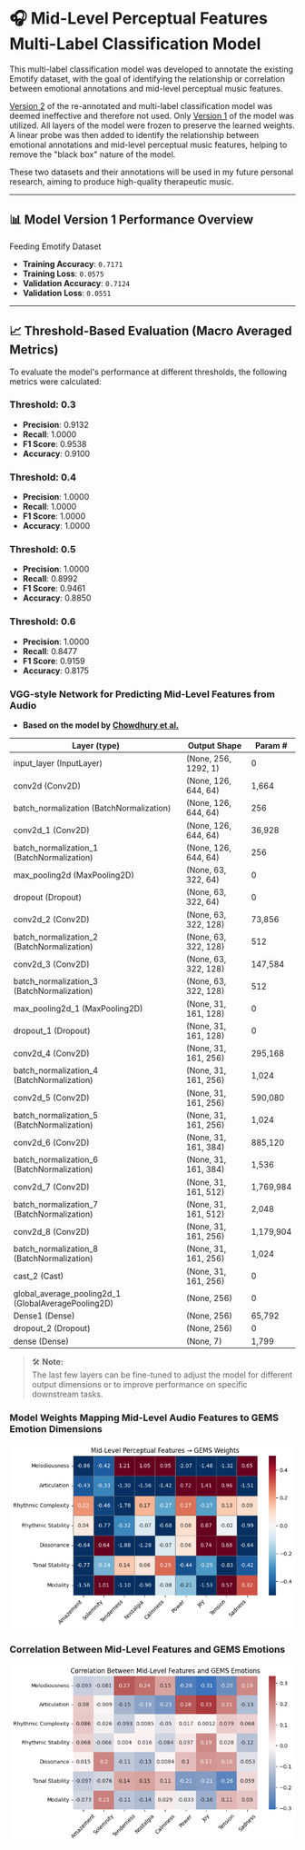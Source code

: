 
# 🎧 **Mid-Level Perceptual Features Multi-Label Classification Model**

This multi-label classification model was developed to annotate the existing Emotify dataset, with the goal of identifying the relationship or correlation between emotional annotations and mid-level perceptual music features.

[Version 2](https://drive.google.com/file/d/1KMExzml767YGk182DgpseYi5tKx9kg1f/view?usp=drive_link) of the re-annotated and multi-label classification model was deemed ineffective and therefore not used. Only [Version 1](https://drive.google.com/file/d/15TCH8NjuAfjhw1L4a2R4bxTq1PSWrPdC/view?usp=drive_link) of the model was utilized. All layers of the model were frozen to preserve the learned weights. A linear probe was then added to identify the relationship between emotional annotations and mid-level perceptual music features, helping to remove the "black box" nature of the model.

These two datasets and their annotations will be used in my future personal research, aiming to produce high-quality therapeutic music.

---

## 📊 **Model Version 1 Performance Overview**
Feeding Emotify Dataset
- **Training Accuracy**: `0.7171`  
- **Training Loss**: `0.0575`  
- **Validation Accuracy**: `0.7124`  
- **Validation Loss**: `0.0551`
---

## 📈 **Threshold-Based Evaluation (Macro Averaged Metrics)**

To evaluate the model's performance at different thresholds, the following metrics were calculated:

### **Threshold: 0.3**
- **Precision**: 0.9132  
- **Recall**: 1.0000  
- **F1 Score**: 0.9538  
- **Accuracy**: 0.9100  

### **Threshold: 0.4**
- **Precision**: 1.0000  
- **Recall**: 1.0000  
- **F1 Score**: 1.0000  
- **Accuracy**: 1.0000  

### **Threshold: 0.5**
- **Precision**: 1.0000  
- **Recall**: 0.8992  
- **F1 Score**: 0.9461  
- **Accuracy**: 0.8850  

### **Threshold: 0.6**
- **Precision**: 1.0000  
- **Recall**: 0.8477  
- **F1 Score**: 0.9159  
- **Accuracy**: 0.8175  
### VGG-style Network for Predicting Mid-Level Features from Audio

- **Based on the model by [Chowdhury et al.](https://arxiv.org/abs/1907.03572)**

| Layer (type) | Output Shape | Param # |
|--------------|--------------|---------|
| input_layer (InputLayer) | (None, 256, 1292, 1) | 0 |
| conv2d (Conv2D) | (None, 126, 644, 64) | 1,664 |
| batch_normalization (BatchNormalization) | (None, 126, 644, 64) | 256 |
| conv2d_1 (Conv2D) | (None, 126, 644, 64) | 36,928 |
| batch_normalization_1 (BatchNormalization) | (None, 126, 644, 64) | 256 |
| max_pooling2d (MaxPooling2D) | (None, 63, 322, 64) | 0 |
| dropout (Dropout) | (None, 63, 322, 64) | 0 |
| conv2d_2 (Conv2D) | (None, 63, 322, 128) | 73,856 |
| batch_normalization_2 (BatchNormalization) | (None, 63, 322, 128) | 512 |
| conv2d_3 (Conv2D) | (None, 63, 322, 128) | 147,584 |
| batch_normalization_3 (BatchNormalization) | (None, 63, 322, 128) | 512 |
| max_pooling2d_1 (MaxPooling2D) | (None, 31, 161, 128) | 0 |
| dropout_1 (Dropout) | (None, 31, 161, 128) | 0 |
| conv2d_4 (Conv2D) | (None, 31, 161, 256) | 295,168 |
| batch_normalization_4 (BatchNormalization) | (None, 31, 161, 256) | 1,024 |
| conv2d_5 (Conv2D) | (None, 31, 161, 256) | 590,080 |
| batch_normalization_5 (BatchNormalization) | (None, 31, 161, 256) | 1,024 |
| conv2d_6 (Conv2D) | (None, 31, 161, 384) | 885,120 |
| batch_normalization_6 (BatchNormalization) | (None, 31, 161, 384) | 1,536 |
| conv2d_7 (Conv2D) | (None, 31, 161, 512) | 1,769,984 |
| batch_normalization_7 (BatchNormalization) | (None, 31, 161, 512) | 2,048 |
| conv2d_8 (Conv2D) | (None, 31, 161, 256) | 1,179,904 |
| batch_normalization_8 (BatchNormalization) | (None, 31, 161, 256) | 1,024 |
| cast_2 (Cast) | (None, 31, 161, 256) | 0 |
| global_average_pooling2d_1 (GlobalAveragePooling2D) | (None, 256) | 0 |
| Dense1 (Dense) | (None, 256) | 65,792 |
| dropout_2 (Dropout) | (None, 256) | 0 |
| dense (Dense) | (None, 7) | 1,799 |

> 🛠️ **Note:**  
The last few layers can be fine-tuned to adjust the model for different output dimensions or to improve performance on specific downstream tasks.

### Model Weights Mapping Mid-Level Audio Features to GEMS Emotion Dimensions
![My Image](image1.png)

### Correlation Between Mid-Level Features and GEMS Emotions
![My Image](image2.png)